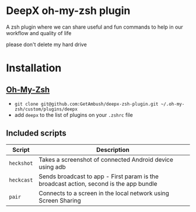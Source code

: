 # DeepX oh-my-zsh plugin

A zsh plugin where we can share useful and fun commands to help in our workflow and quality of life

please don't delete my hard drive

# Installation

## [Oh-My-Zsh](https://github.com/robbyrussell/oh-my-zsh)

- `git clone git@github.com:GetAmbush/deepx-zsh-plugin.git ~/.oh-my-zsh/custom/plugins/deepx`
- add `deepx` to the list of plugins on your `.zshrc` file

## Included scripts

| Script     | Description                                                                            |
| ---------- | -------------------------------------------------------------------------------------- |
| `heckshot` | Takes a screenshot of connected Android device using adb                               |
| `heckcast` | Sends broadcast to app - First param is the broadcast action, second is the app bundle |
| `pair`     | Connects to a screen in the local network using Screen Sharing                         |


